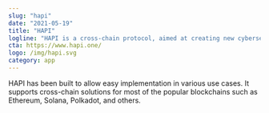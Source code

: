 ```yaml
---
slug: "hapi"
date: "2021-05-19"
title: "HAPI"
logline: "HAPI is a cross-chain protocol, aimed at creating new cybersecurity standards for DeFi market by providing real-time data on stolen funds and compromised wallets."
cta: https://www.hapi.one/
logo: /img/hapi.svg
category: app
---
```


HAPI has been built to allow easy implementation in various use cases. It supports cross-chain solutions for most of the popular blockchains such as Ethereum, Solana, Polkadot, and others.
